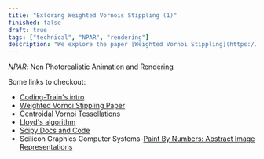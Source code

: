 ```yaml
---
title: "Exloring Weighted Vornois Stippling (1)"
finished: false 
draft: true
tags: ["technical", "NPAR", "rendering"]
description: "We explore the paper [Weighted Vornoi Stippling](https://www.cs.ubc.ca/labs/imager/tr/2002/secord2002b/secord.2002b.pdf), recursively"
---
```


*NPAR*: Non Photorealistic Animation and Rendering

Some links to checkout: 
- [Coding-Train's intro](https://www.youtube.com/watch?v=Bxdt6T_1qgc&t=169s) 
- [Weighted Vornoi Stippling Paper](https://www.cs.ubc.ca/labs/imager/tr/2002/secord2002b/secord.2002b.pdf) 
- [Centroidal Vornoi Tessellations](https://people.sc.fsu.edu/~jburkardt/classes/urop_2016/du_faber_gunzburger.pdf) 
- [Lloyd's algorithm](https://en.wikipedia.org/wiki/Lloyd%27s_algorithm) 
- [Scipy Docs and Code](https://docs.scipy.org/doc/scipy/reference/generated/scipy.spatial.Voronoi.html)
- Scilicon Graphics Computer Systems-[Paint By Numbers: Abstract Image Representations](https://graphics.stanford.edu/courses/cs248-05/haeberli-paint-by-numbers-sig90.pdf)


